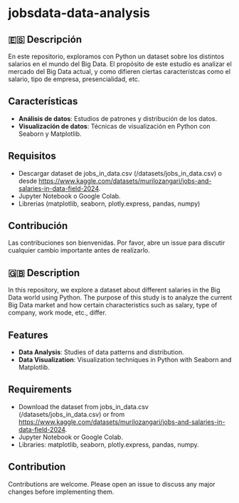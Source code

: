 # jobsdata-data-analysis
## 🇪🇸 Descripción
En este repositorio, exploramos con Python un dataset sobre los distintos salarios en el mundo del Big Data. El propósito de este estudio es analizar el mercado del Big Data actual, y como difieren ciertas característcas como el salario, tipo de empresa, presencialidad, etc.

## Características
- **Análisis de datos**: Estudios de patrones y distribución de los datos.
- **Visualización de datos**: Técnicas de visualización en Python con Seaborn y Matplotlib.

## Requisitos
- Descargar dataset de jobs_in_data.csv (/datasets/jobs_in_data.csv) o desde https://www.kaggle.com/datasets/murilozangari/jobs-and-salaries-in-data-field-2024.
- Jupyter Notebook o Google Colab.
- Librerias (matplotlib, seaborn, plotly.express, pandas, numpy)

## Contribución
Las contribuciones son bienvenidas. Por favor, abre un issue para discutir cualquier cambio importante antes de realizarlo.

## 🇬🇧 Description
In this repository, we explore a dataset about different salaries in the Big Data world using Python. The purpose of this study is to analyze the current Big Data market and how certain characteristics such as salary, type of company, work mode, etc., differ.

## Features
- **Data Analysis**: Studies of data patterns and distribution.
- **Data Visualization**: Visualization techniques in Python with Seaborn and Matplotlib.

## Requirements
- Download the dataset from jobs_in_data.csv (/datasets/jobs_in_data.csv) or from https://www.kaggle.com/datasets/murilozangari/jobs-and-salaries-in-data-field-2024.
- Jupyter Notebook or Google Colab.
- Libraries: matplotlib, seaborn, plotly.express, pandas, numpy.

## Contribution
Contributions are welcome. Please open an issue to discuss any major changes before implementing them.
